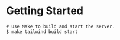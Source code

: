 # Getting Started

```make
# Use Make to build and start the server.
$ make tailwind build start

```
